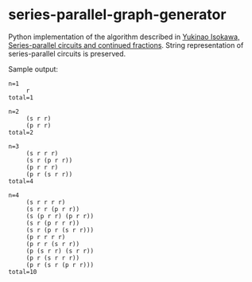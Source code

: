 # series-parallel-graph-generator

Python implementation of the algorithm described in [Yukinao Isokawa, Series-parallel circuits and continued fractions](http://dx.doi.org/10.12988/ams.2016.63103). String representation of series-parallel circuits is preserved.

Sample output:
```
n=1
     r
total=1

n=2
     (s r r)
     (p r r)
total=2

n=3
     (s r r r)
     (s r (p r r))
     (p r r r)
     (p r (s r r))
total=4

n=4
     (s r r r r)
     (s r r (p r r))
     (s (p r r) (p r r))
     (s r (p r r r))
     (s r (p r (s r r)))
     (p r r r r)
     (p r r (s r r))
     (p (s r r) (s r r))
     (p r (s r r r))
     (p r (s r (p r r)))
total=10
```
